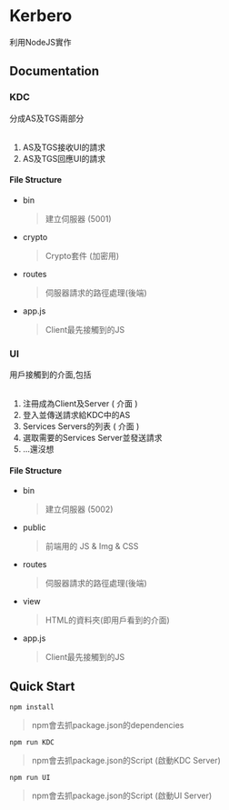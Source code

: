 # Kerbero

利用NodeJS實作

## Documentation

### KDC
分成AS及TGS兩部分
<br><br>
 1. AS及TGS接收UI的請求
 2. AS及TGS回應UI的請求

#### File Structure


 * bin
	> 建立伺服器 (5001)
 * crypto
 	> Crypto套件 (加密用)
 * routes
 	> 伺服器請求的路徑處理(後端)
 * app.js
 	> Client最先接觸到的JS

### UI
用戶接觸到的介面,包括
<br><br>
 1. 注冊成為Client及Server ( 介面 )
 2. 登入並傳送請求給KDC中的AS
 3. Services Servers的列表 ( 介面 )
 4. 選取需要的Services Server並發送請求
 5. ...還沒想

#### File Structure

 * bin
	> 建立伺服器 (5002)
 * public
 	> 前端用的 JS & Img & CSS
 * routes
 	> 伺服器請求的路徑處理(後端)
 * view
 	> HTML的資料夾(即用戶看到的介面)
 * app.js
 	> Client最先接觸到的JS


## Quick Start

```
npm install
```
> npm會去抓package.json的dependencies

```
npm run KDC
```
> npm會去抓package.json的Script (啟動KDC Server)


```
npm run UI
```
> npm會去抓package.json的Script (啟動UI Server)
